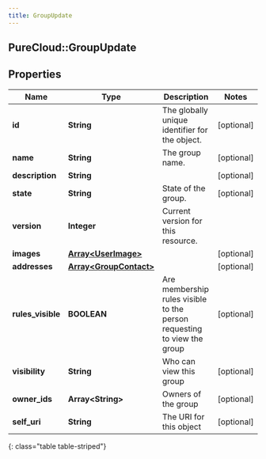 ```yaml
---
title: GroupUpdate
---
```

## PureCloud::GroupUpdate

## Properties

|Name | Type | Description | Notes|
|------------ | ------------- | ------------- | -------------|
| **id** | **String** | The globally unique identifier for the object. | [optional] |
| **name** | **String** | The group name. | [optional] |
| **description** | **String** |  | [optional] |
| **state** | **String** | State of the group. | [optional] |
| **version** | **Integer** | Current version for this resource. | |
| **images** | [**Array&lt;UserImage&gt;**](UserImage.html) |  | [optional] |
| **addresses** | [**Array&lt;GroupContact&gt;**](GroupContact.html) |  | [optional] |
| **rules_visible** | **BOOLEAN** | Are membership rules visible to the person requesting to view the group | [optional] |
| **visibility** | **String** | Who can view this group | [optional] |
| **owner_ids** | **Array&lt;String&gt;** | Owners of the group | [optional] |
| **self_uri** | **String** | The URI for this object | [optional] |
{: class="table table-striped"}



